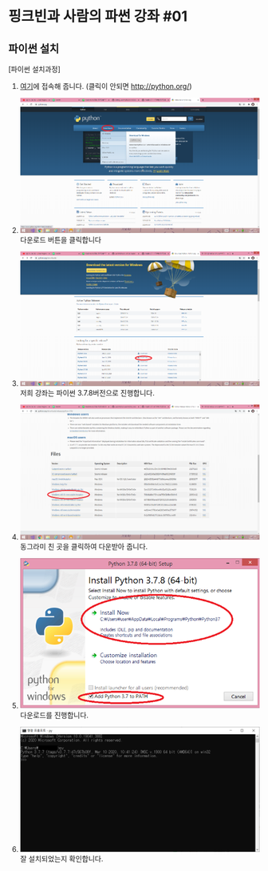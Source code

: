 # 핑크빈과 사람의 파썬 강좌 #01

## 파이썬 설치

[파이썬 설치과정]
1. [여기](http://python.org/)에 접속해 줍니다. (클릭이 안되면 http://python.org/)

2. ![테스트](.//PythonDownload_1.png)
다운로드 버튼을 클릭합니다

3. ![테스트](.//PythonDownload_2.png)
저희 강좌는 파이썬 3.7.8버전으로 진행합니다.

4. ![테스트](.//PythonDownload_3.png)
동그라미 친 곳을 클릭하여 다운받아 줍니다.

5. ![테스트](.//PythonDownload_4.png)
다운로드를 진행합니다.

6. ![테스트](.//PythonDownload_5.PNG)
잘 설치되었는지 확인합니다.
